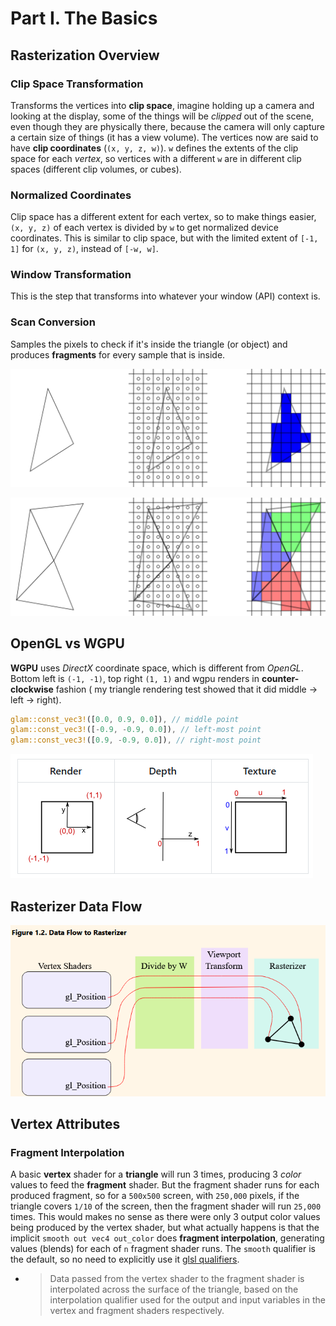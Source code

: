 # Part I. The Basics

## Rasterization Overview

### Clip Space Transformation

Transforms the vertices into **clip space**, imagine holding up a camera and looking at the
display, some of the things will be _clipped_ out of the scene, even though they are physically
there, because the camera will only capture a certain size of things (it has a view volume). The
vertices now are said to have **clip coordinates** (`(x, y, z, w)`). `w` defines the extents
of the clip space for each _vertex_, so vertices with a different `w` are in different clip spaces
(different clip volumes, or cubes).

### Normalized Coordinates

Clip space has a different extent for each vertex, so to make things easier, `(x, y, z)` of each
vertex is divided by `w` to get normalized device coordinates. This is similar to clip space,
but with the limited extent of `[-1, 1]` for `(x, y, z)`, instead of `[-w, w]`.

### Window Transformation

This is the step that transforms into whatever your window (API) context is.

### Scan Conversion

Samples the pixels to check if it's inside the triangle (or object) and produces **fragments** for
every sample that is inside.

![triangle scan convert](assets/TriangleScanConvert.svg)

![shared edge scan conversion](assets/SharedEdgeScanConvert.svg)

## OpenGL vs WGPU

**WGPU** uses _DirectX_ coordinate space, which is different from _OpenGL_.
Bottom left is `(-1, -1)`, top right `(1, 1)` and wgpu renders in **counter-clockwise** fashion (
my triangle rendering test showed that it did middle -> left -> right).

```rust
glam::const_vec3!([0.0, 0.9, 0.0]), // middle point
glam::const_vec3!([-0.9, -0.9, 0.0]), // left-most point
glam::const_vec3!([0.9, -0.9, 0.0]), // right-most point
```

![wgpu coordinates](assets/wgpu_coordinates.png)

## Rasterizer Data Flow

![data flow to rasterizer](assets/data_flow_rasterizer.png)

## Vertex Attributes

### Fragment Interpolation

A basic **vertex** shader for a **triangle** will run 3 times, producing 3 _color_ values to
feed the **fragment** shader. But the fragment shader runs for each produced fragment,
so for a `500x500` screen, with `250,000` pixels, if the triangle covers `1/10` of the screen,
then the fragment shader will run `25,000` times. This would makes no sense as there were only
3 output color values being produced by the vertex shader, but what actually happens is that
the implicit `smooth out vec4 out_color` does **fragment interpolation**, generating values
(blends) for each of `n` fragment shader runs. The `smooth` qualifier is the default, so no need
to explicitly use it
[glsl qualifiers](https://www.khronos.org/opengl/wiki/Type_Qualifier_(GLSL)#Interpolation_qualifiers).

- > Data passed from the vertex shader to the fragment shader is interpolated across the surface of
  > the triangle, based on the interpolation qualifier used for the output and input variables in
  > the vertex and fragment shaders respectively.

